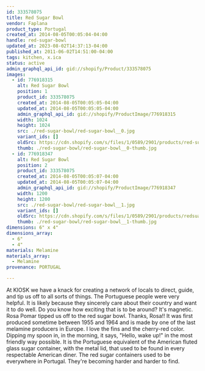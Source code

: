 ```yaml
---
id: 333578075
title: Red Sugar Bowl
vendor: Faplana
product_type: Portugal
created_at: 2014-08-05T00:05:04-04:00
handle: red-sugar-bowl
updated_at: 2023-08-02T14:37:13-04:00
published_at: 2011-06-02T14:51:00-04:00
tags: kitchen, x.ica
status: active
admin_graphql_api_id: gid://shopify/Product/333578075
images:
  - id: 776918315
    alt: Red Sugar Bowl
    position: 1
    product_id: 333578075
    created_at: 2014-08-05T00:05:05-04:00
    updated_at: 2014-08-05T00:05:05-04:00
    admin_graphql_api_id: gid://shopify/ProductImage/776918315
    width: 1024
    height: 1024
    src: ./red-sugar-bowl/red-sugar-bowl__0.jpg
    variant_ids: []
    oldSrc: https://cdn.shopify.com/s/files/1/0589/2901/products/red-sugar-bowl.jpeg?v=1407211505
    thumb: ./red-sugar-bowl/red-sugar-bowl__0-thumb.jpg
  - id: 776918347
    alt: Red Sugar Bowl
    position: 2
    product_id: 333578075
    created_at: 2014-08-05T00:05:07-04:00
    updated_at: 2014-08-05T00:05:07-04:00
    admin_graphql_api_id: gid://shopify/ProductImage/776918347
    width: 1200
    height: 1200
    src: ./red-sugar-bowl/red-sugar-bowl__1.jpg
    variant_ids: []
    oldSrc: https://cdn.shopify.com/s/files/1/0589/2901/products/redsuagr.jpeg?v=1407211507
    thumb: ./red-sugar-bowl/red-sugar-bowl__1-thumb.jpg
dimensions: 6" x 4"
dimensions_array:
  - 6"
  - 4"
materials: Melamine
materials_array:
  - Melamine
provenance: PORTUGAL

---
```


At KIOSK we have a knack for creating a network of locals to direct, guide, and tip us off to all sorts of things. The Portuguese people were very helpful. It is likely because they sincerely care about their country and want it to do well. Do you know how exciting that is to be around? It's magnetic. Rosa Pomar tipped us off to the red sugar bowl. Thanks, Rosa!! It was first produced sometime between 1955 and 1964 and is made by one of the last melamine producers in Europe. I love the fins and the cherry-red color. Dipping my spoon in, in the morning, it says, "Hello, wake up!" in the most friendly way possible. It is the Portuguese equivalent of the American fluted glass sugar container, with the metal lid, that used to be found in every respectable American diner. The red sugar containers used to be everywhere in Portugal. They're becoming harder and harder to find.